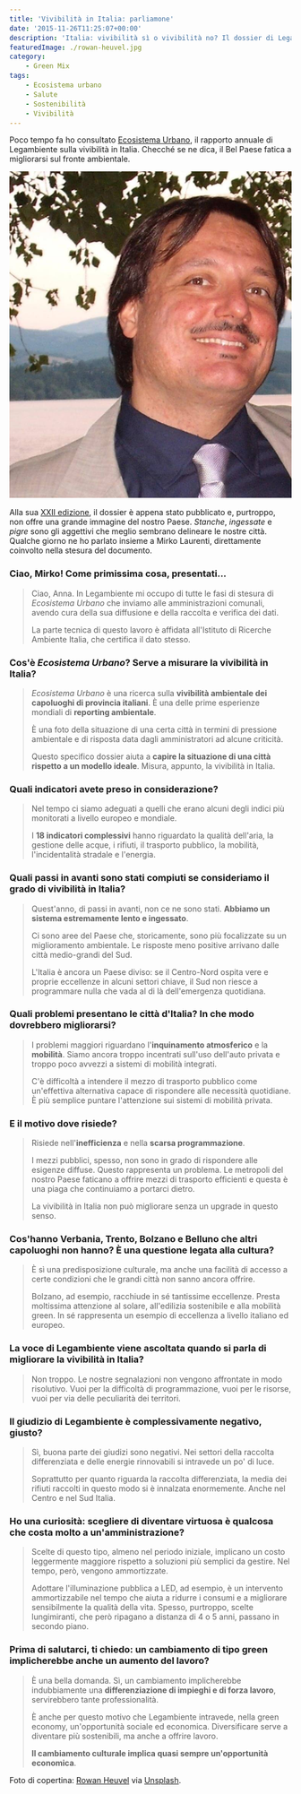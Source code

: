 ```yaml
---
title: 'Vivibilità in Italia: parliamone'
date: '2015-11-26T11:25:07+00:00'
description: 'Italia: vivibilità sì o vivibilità no? Il dossier di Legambiente "Ecosistema Urbano" cerca di dare una risposta.'
featuredImage: ./rowan-heuvel.jpg
category:
    - Green Mix
tags:
    - Ecosistema urbano
    - Salute
    - Sostenibilità
    - Vivibilità
---
```



Poco tempo fa ho consultato [Ecosistema Urbano](http://www.legambiente.it/contenuti/comunicati/ecosistema-urbano-xxii-edizione), il rapporto annuale di Legambiente sulla vivibilità in Italia. Checché se ne dica, il Bel Paese fatica a migliorarsi sul fronte ambientale.

![Mirko Laurenti](./legambiente-mirko-laurenti.jpg)

Alla sua [XXII edizione](http://www.legambiente.it/sites/default/files/docs/ecosistemaurbano_2015_xxiiedizione.pdf), il dossier è appena stato pubblicato e, purtroppo, non offre una grande immagine del nostro Paese. *Stanche*, *ingessate* e *pigre* sono gli aggettivi che meglio sembrano delineare le nostre città.
Qualche giorno ne ho parlato insieme a Mirko Laurenti, direttamente coinvolto nella stesura del documento.

### Ciao, Mirko! Come primissima cosa, presentati...

> Ciao, Anna. In Legambiente mi occupo di tutte le fasi di stesura di *Ecosistema Urbano* che inviamo alle amministrazioni comunali, avendo cura della sua diffusione e della raccolta e verifica dei dati.
>
> La parte tecnica di questo lavoro è affidata all'Istituto di Ricerche Ambiente Italia, che certifica il dato stesso.

### Cos'è *Ecosistema Urbano*? Serve a misurare la vivibilità in Italia?

> *Ecosistema Urbano* è una ricerca sulla **vivibilità ambientale dei capoluoghi di provincia italiani**. È una delle prime esperienze mondiali di **reporting ambientale**.
>
> È una foto della situazione di una certa città in termini di pressione ambientale e di risposta data dagli amministratori ad alcune criticità.
>
> Questo specifico dossier aiuta a **capire la situazione di una città rispetto a un modello ideale**. Misura, appunto, la vivibilità in Italia.

### Quali indicatori avete preso in considerazione?

> Nel tempo ci siamo adeguati a quelli che erano alcuni degli indici più monitorati a livello europeo e mondiale.
>
> I **18 indicatori complessivi** hanno riguardato la qualità dell'aria, la gestione delle acque, i rifiuti, il trasporto pubblico, la mobilità, l'incidentalità stradale e l'energia.

### Quali passi in avanti sono stati compiuti se consideriamo il grado di vivibilità in Italia?

> Quest'anno, di passi in avanti, non ce ne sono stati. **Abbiamo un sistema estremamente lento e ingessato**.
>
> Ci sono aree del Paese che, storicamente, sono più focalizzate su un miglioramento ambientale. Le risposte meno positive arrivano dalle città medio-grandi del Sud.
>
> L'Italia è ancora un Paese diviso: se il Centro-Nord ospita vere e proprie eccellenze in alcuni settori chiave, il Sud non riesce a programmare nulla che vada al di là dell'emergenza quotidiana.

### Quali problemi presentano le città d'Italia? In che modo dovrebbero migliorarsi?

> I problemi maggiori riguardano l'**inquinamento atmosferico** e la **mobilità**. Siamo ancora troppo incentrati sull'uso dell'auto privata e troppo poco avvezzi a sistemi di mobilità integrati.
>
> C'è difficoltà a intendere il mezzo di trasporto pubblico come un'effettiva alternativa capace di rispondere alle necessità quotidiane. È più semplice puntare l'attenzione sui sistemi di mobilità privata.

### E il motivo dove risiede?

> Risiede nell'**inefficienza** e nella **scarsa programmazione**.
>
> I mezzi pubblici, spesso, non sono in grado di rispondere alle esigenze diffuse. Questo rappresenta un problema. Le metropoli del nostro Paese faticano a offrire mezzi di trasporto efficienti e questa è una piaga che continuiamo a portarci dietro.
>
> La vivibilità in Italia non può migliorare senza un upgrade in questo senso.

### Cos'hanno Verbania, Trento, Bolzano e Belluno che altri capoluoghi non hanno? È una questione legata alla cultura?

> È sì una predisposizione culturale, ma anche una facilità di accesso a certe condizioni che le grandi città non sanno ancora offrire.
>
> Bolzano, ad esempio, racchiude in sé tantissime eccellenze. Presta moltissima attenzione al solare, all'edilizia sostenibile e alla mobilità green. In sé rappresenta un esempio di eccellenza a livello italiano ed europeo.

### La voce di Legambiente viene ascoltata quando si parla di migliorare la vivibilità in Italia?

> Non troppo. Le nostre segnalazioni non vengono affrontate in modo risolutivo. Vuoi per la difficoltà di programmazione, vuoi per le risorse, vuoi per via delle peculiarità dei territori.

### Il giudizio di Legambiente è complessivamente negativo, giusto?

> Sì, buona parte dei giudizi sono negativi. Nei settori della raccolta differenziata e delle energie rinnovabili si intravede un po' di luce.
>
> Soprattutto per quanto riguarda la raccolta differenziata, la media dei rifiuti raccolti in questo modo si è innalzata enormemente. Anche nel Centro e nel Sud Italia.

### Ho una curiosità: scegliere di diventare virtuosa è qualcosa che costa molto a un'amministrazione?

> Scelte di questo tipo, almeno nel periodo iniziale, implicano un costo leggermente maggiore rispetto a soluzioni più semplici da gestire. Nel tempo, però, vengono ammortizzate.
>
> Adottare l'illuminazione pubblica a LED, ad esempio, è un intervento ammortizzabile nel tempo che aiuta a ridurre i consumi e a migliorare sensibilmente la qualità della vita. Spesso, purtroppo, scelte lungimiranti, che però ripagano a distanza di 4 o 5 anni, passano in secondo piano.

### Prima di salutarci, ti chiedo: un cambiamento di tipo green implicherebbe anche un aumento del lavoro?

> È una bella domanda. Sì, un cambiamento implicherebbe indubbiamente una **differenziazione di impieghi e di forza lavoro**, servirebbero tante professionalità.
>
> È anche per questo motivo che Legambiente intravede, nella green economy, un'opportunità sociale ed economica. Diversificare serve a diventare più sostenibili, ma anche a offrire lavoro.
>
> **Il cambiamento culturale implica quasi sempre un'opportunità economica**.

Foto di copertina: [Rowan Heuvel](http://www.insolitus.nl/?utm_source=Unsplash&utm_medium=website&utm_campaign=unsplash) via [Unsplash](https://unsplash.com).
